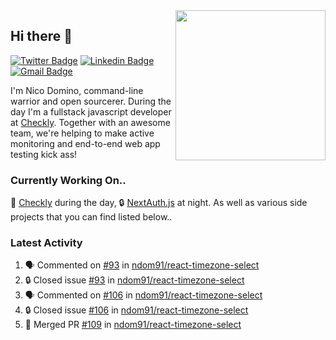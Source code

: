 <img align="right" src="https://user-images.githubusercontent.com/7415984/172472491-91b16eac-fa22-4ecf-92df-d687139fd1f9.gif" width="240" />

## Hi there 👋

[![Twitter Badge](https://img.shields.io/badge/-@ndom91-1ca0f1?style=flat-square&labelColor=1ca0f1&logo=twitter&logoColor=white&link=https://twitter.com/ndom91)](https://twitter.com/ndom91) [![Linkedin Badge](https://img.shields.io/badge/-ndom91-blue?style=flat-square&logo=Linkedin&logoColor=white&link=https://www.linkedin.com/in/ndom91/)](https://www.linkedin.com/in/ndom91/) [![Gmail Badge](https://img.shields.io/badge/-yo@ndo.dev-c14438?style=flat-square&logo=mail.ru&logoColor=white&link=mailto:yo@ndo.dev)](mailto:yo@ndo.dev)

I'm Nico Domino, command-line warrior and open sourcerer. During the day I'm a fullstack javascript developer at [Checkly](https://checklyhq.com). Together with an awesome team, we're helping to make active monitoring and end-to-end web app testing kick ass!

### Currently Working On..

🦝 [Checkly](https://checklyhq.com) during the day, 🔒 [NextAuth.js](https://github.com/nextauthjs/next-auth) at night. As well as various side projects that you can find listed below..

<!--START_SECTION_PROFILE_VIEWS:readme-info-->
<!--END_SECTION_PROFILE_VIEWS:readme-info-->

<!--START_SECTION_DAILY_COMMIT:readme-info-->
<!--END_SECTION_DAILY_COMMIT:readme-info-->

<!--START_SECTION_WEEKLY_COMMIT:readme-info-->
<!--END_SECTION_WEEKLY_COMMIT:readme-info-->

### Latest Activity

<!--START_SECTION:activity-->
1. 🗣 Commented on [#93](https://github.com/ndom91/react-timezone-select/issues/93#issuecomment-1848944980) in [ndom91/react-timezone-select](https://github.com/ndom91/react-timezone-select)
2. 🔒 Closed issue [#93](https://github.com/ndom91/react-timezone-select/issues/93) in [ndom91/react-timezone-select](https://github.com/ndom91/react-timezone-select)
3. 🗣 Commented on [#106](https://github.com/ndom91/react-timezone-select/issues/106#issuecomment-1848944356) in [ndom91/react-timezone-select](https://github.com/ndom91/react-timezone-select)
4. 🔒 Closed issue [#106](https://github.com/ndom91/react-timezone-select/issues/106) in [ndom91/react-timezone-select](https://github.com/ndom91/react-timezone-select)
5. 🎉 Merged PR [#109](https://github.com/ndom91/react-timezone-select/pull/109) in [ndom91/react-timezone-select](https://github.com/ndom91/react-timezone-select)
<!--END_SECTION:activity-->
